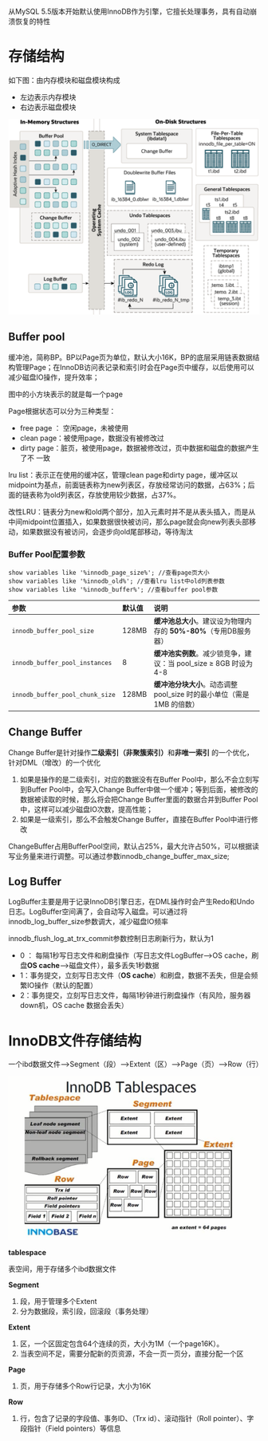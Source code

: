 # 

从MySQL 5.5版本开始默认使用InnoDB作为引擎，它擅长处理事务，具有自动崩溃恢复的特性

# 存储结构

如下图：由内存模块和磁盘模块构成

- 左边表示内存模块
- 右边表示磁盘模块



![image-20250723224129433](image/2-innodb/image-20250723224129433.png)

## Buffer pool

缓冲池，简称BP。BP以Page页为单位，默认大小16K，BP的底层采用链表数据结构管理Page；在InnoDB访问表记录和索引时会在Page页中缓存，以后使用可以减少磁盘IO操作，提升效率；

图中的小方块表示的就是每一个page

Page根据状态可以分为三种类型：

- free page ： 空闲page，未被使用
- clean page：被使用page，数据没有被修改过
- dirty page：脏页，被使用page，数据被修改过，页中数据和磁盘的数据产生了不
  一致

lru list：表示正在使用的缓冲区，管理clean page和dirty page，缓冲区以midpoint为基点，前面链表称为new列表区，存放经常访问的数据，占63%；后面的链表称为old列表区，存放使用较少数据，占37%。

改性LRU：链表分为new和old两个部分，加入元素时并不是从表头插入，而是从中间midpoint位置插入，如果数据很快被访问，那么page就会向new列表头部移动，如果数据没有被访问，会逐步向old尾部移动，等待淘汰

### Buffer Pool配置参数

```shell
show variables like '%innodb_page_size%'; //查看page页大小
show variables like '%innodb_old%'; //查看lru list中old列表参数
show variables like '%innodb_buffer%'; //查看buffer pool参数
```

| **参数**                        | **默认值** | **说明**                                                     |
| :------------------------------ | :--------- | :----------------------------------------------------------- |
| `innodb_buffer_pool_size`       | 128MB      | **缓冲池总大小**。建议设为物理内存的 **50%-80%**（专用DB服务器） |
| `innodb_buffer_pool_instances`  | 8          | **缓冲池实例数**。减少锁竞争，建议：当 pool_size ≥ 8GB 时设为 4-8 |
| `innodb_buffer_pool_chunk_size` | 128MB      | **缓冲池分块大小**。动态调整 pool_size 时的最小单位（需是 1MB 的倍数） |

## Change Buffer

Change Buffer是针对操作<b id="red">二级索引（非聚簇索引）</b>和<b id="red">非唯一索引</b> 的一个优化，针对DML（增改）的一个优化

1. 如果是操作的是二级索引，对应的数据没有在Buffer Pool中，那么不会立刻写到Buffer Pool中，会写入Change Buffer中做一个缓冲；等到后面，被修改的数据被读取的时候，那么将会把Change Buffer里面的数据合并到Buffer Pool中，这样可以减少磁盘IO次数，提高性能；
2. 如果是一级索引，那么不会触发Change Buffer，直接在Buffer Pool中进行修改

ChangeBuffer占用BufferPool空间，默认占25%，最大允许占50%，可以根据读写业务量来进行调整。可以通过参数innodb_change_buffer_max_size;

## Log Buffer

LogBuffer主要是用于记录InnoDB引擎日志，在DML操作时会产生Redo和Undo日志。LogBuffer空间满了，会自动写入磁盘。可以通过将innodb_log_buffer_size参数调大，减少磁盘IO频率

innodb_flush_log_at_trx_commit参数控制日志刷新行为，默认为1

- 0 ： 每隔1秒写日志文件和刷盘操作（写日志文件LogBuffer-->OS cache，刷盘<b id="gray">OS cache</b>-->磁盘文件），最多丢失1秒数据
- 1：事务提交，立刻写日志文件（<b id="gray">OS cache</b>）和刷盘，数据不丢失，但是会频繁IO操作（默认的配置）
- 2：事务提交，立刻写日志文件，每隔1秒钟进行刷盘操作（有风险，服务器down机，OS cache 数据会丢失）


# InnoDB文件存储结构

一个ibd数据文件-->Segment（段）-->Extent（区）-->Page（页）-->Row（行）

![image-20221116201804736](image/image-20221116201804736.png)

<b id="gray">tablespace</b>

表空间，用于存储多个ibd数据文件

<b id="gray">Segment</b>

1. 段，用于管理多个Extent
2. 分为数据段，索引段，回滚段（事务处理）

<b id="gray">Extent</b>

1. 区，一个区固定包含64个连续的页，大小为1M（一个page16K）。
2. 当表空间不足，需要分配新的页资源，不会一页一页分，直接分配一个区

<b id="gray">Page</b>

1. 页，用于存储多个Row行记录，大小为16K

<b id="gray">Row</b>

1. 行，包含了记录的字段值、事务ID、（Trx id）、滚动指针（Roll pointer）、字段指针（Field pointers）等信息